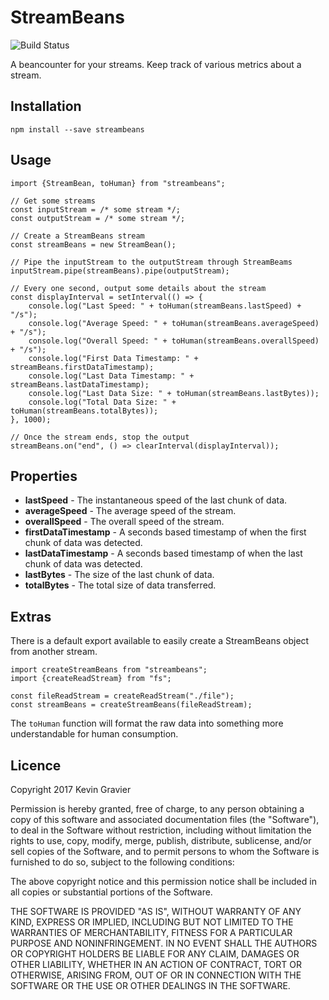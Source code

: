 StreamBeans
===========

![Build Status](https://travis-ci.org/mrkmg/node-streambeans.png?branch=master)

A beancounter for your streams. Keep track of various metrics about a stream.

## Installation

```
npm install --save streambeans
```

## Usage

```ecmascript 6
import {StreamBean, toHuman} from "streambeans";

// Get some streams
const inputStream = /* some stream */;
const outputStream = /* some stream */;

// Create a StreamBeans stream
const streamBeans = new StreamBean();

// Pipe the inputStream to the outputStream through StreamBeams 
inputStream.pipe(streamBeans).pipe(outputStream);

// Every one second, output some details about the stream
const displayInterval = setInterval(() => {
    console.log("Last Speed: " + toHuman(streamBeans.lastSpeed) + "/s");
    console.log("Average Speed: " + toHuman(streamBeans.averageSpeed) + "/s");
    console.log("Overall Speed: " + toHuman(streamBeans.overallSpeed) + "/s");
    console.log("First Data Timestamp: " + streamBeans.firstDataTimestamp);
    console.log("Last Data Timestamp: " + streamBeans.lastDataTimestamp);
    console.log("Last Data Size: " + toHuman(streamBeans.lastBytes));
    console.log("Total Data Size: " + toHuman(streamBeans.totalBytes));
}, 1000);

// Once the stream ends, stop the output
streamBeans.on("end", () => clearInterval(displayInterval));
````

## Properties

- **lastSpeed** - The instantaneous speed of the last chunk of data.
- **averageSpeed** - The average speed of the stream.
- **overallSpeed** - The overall speed of the stream.
- **firstDataTimestamp** - A seconds based timestamp of when the first chunk of data was detected.
- **lastDataTimestamp** - A seconds based timestamp of when the last chunk of data was detected.
- **lastBytes** - The size of the last chunk of data.
- **totalBytes** - The total size of data transferred.

## Extras

There is a default export available to easily create a StreamBeans object from another stream.

``` ecmascript 6
import createStreamBeans from "streambeans";
import {createReadStream} from "fs";

const fileReadStream = createReadStream("./file");
const streamBeans = createStreamBeans(fileReadStream);
````

The `toHuman` function will format the raw data into something more understandable
for human consumption.

## Licence

Copyright 2017 Kevin Gravier

Permission is hereby granted, free of charge, to any person obtaining a copy of this software and
associated documentation files (the "Software"), to deal in the Software without restriction, including
without limitation the rights to use, copy, modify, merge, publish, distribute, sublicense, and/or sell
copies of the Software, and to permit persons to whom the Software is furnished to do so, subject to the
following conditions:

The above copyright notice and this permission notice shall be included in all copies or substantial
portions of the Software.

THE SOFTWARE IS PROVIDED "AS IS", WITHOUT WARRANTY OF ANY KIND, EXPRESS OR IMPLIED, INCLUDING BUT NOT
LIMITED TO THE WARRANTIES OF MERCHANTABILITY, FITNESS FOR A PARTICULAR PURPOSE AND NONINFRINGEMENT. IN
NO EVENT SHALL THE AUTHORS OR COPYRIGHT HOLDERS BE LIABLE FOR ANY CLAIM, DAMAGES OR OTHER LIABILITY,
WHETHER IN AN ACTION OF CONTRACT, TORT OR OTHERWISE, ARISING FROM, OUT OF OR IN CONNECTION WITH THE
SOFTWARE OR THE USE OR OTHER DEALINGS IN THE SOFTWARE.
